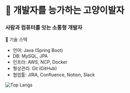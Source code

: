 # 🐾 개발자를 능가하는 고양이발자

### 사람과 컴퓨터를 잇는 소통형 개발자

🔧 기술 스택
- 언어: Java (Spring Boot)
- DB: MySQL, JPA
- 인프라: AWS, NCP, Docker
- 형상관리: Git (GitHub)
- 협업툴: JIRA, Confluence, Notion, Slack

![Top Langs](https://github-readme-stats.vercel.app/api/top-langs/?username=baileypark&layout=compact)
